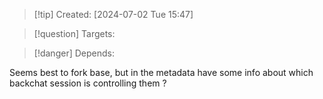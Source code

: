 
>[!tip] Created: [2024-07-02 Tue 15:47]

>[!question] Targets: 

>[!danger] Depends: 

Seems best to fork base, but in the metadata have some info about which backchat session is controlling them ?

